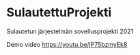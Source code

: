 # SulautettuProjekti

Sulautetun järjestelmän sovellusprojekti 2021

Demo video https://youtu.be/jP75bzmyEk8
